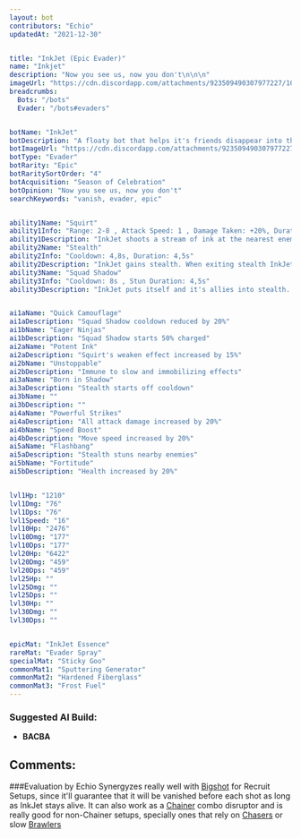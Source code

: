 ```yaml
---
layout: bot
contributors: "Echio"
updatedAt: "2021-12-30"


title: "InkJet (Epic Evader)"
name: "Inkjet"
description: "Now you see us, now you don't\n\n\n"
imageUrl: "https://cdn.discordapp.com/attachments/923509490307977227/1017062949141106800/unknown.png"
breadcrumbs:
  Bots: "/bots"
  Evader: "/bots#evaders"


botName: "InkJet"
botDescription: "A floaty bot that helps it's friends disappear into the night!"
botImageUrl: "https://cdn.discordapp.com/attachments/923509490307977227/1017062949141106800/unknown.png"
botType: "Evader"
botRarity: "Epic"
botRaritySortOrder: "4"
botAcquisition: "Season of Celebration"
botOpinion: "Now you see us, now you don't"
searchKeywords: "vanish, evader, epic"


ability1Name: "Squirt"
ability1Info: "Range: 2-8 , Attack Speed: 1 , Damage Taken: +20%, Duration: 1s"
ability1Description: "InkJet shoots a stream of ink at the nearest enemy, damaging and weakening it"
ability2Name: "Stealth"
ability2Info: "Cooldown: 4,8s, Duration: 4,5s"
ability2Description: "InkJet gains stealth. When exiting stealth InkJet gains double damage for 1s"
ability3Name: "Squad Shadow"
ability3Info: "Cooldown: 8s , Stun Duration: 4,5s"
ability3Description: "InkJet puts itself and it's allies into stealth. When exiting stealth bots gain double damage for 1s"


ai1aName: "Quick Camouflage"
ai1aDescription: "Squad Shadow cooldown reduced by 20%"
ai1bName: "Eager Ninjas"
ai1bDescription: "Squad Shadow starts 50% charged"
ai2aName: "Potent Ink"
ai2aDescription: "Squirt's weaken effect increased by 15%"
ai2bName: "Unstoppable"
ai2bDescription: "Immune to slow and immobilizing effects"
ai3aName: "Born in Shadow"
ai3aDescription: "Stealth starts off cooldown"
ai3bName: ""
ai3bDescription: ""
ai4aName: "Powerful Strikes"
ai4aDescription: "All attack damage increased by 20%"
ai4bName: "Speed Boost"
ai4bDescription: "Move speed increased by 20%"
ai5aName: "Flashbang"
ai5aDescription: "Stealth stuns nearby enemies"
ai5bName: "Fortitude"
ai5bDescription: "Health increased by 20%"


lvl1Hp: "1210"
lvl1Dmg: "76"
lvl1Dps: "76"
lvl1Speed: "16"
lvl10Hp: "2476"
lvl10Dmg: "177"
lvl10Dps: "177"
lvl20Hp: "6422"
lvl20Dmg: "459"
lvl20Dps: "459"
lvl25Hp: ""
lvl25Dmg: ""
lvl25Dps: ""
lvl30Hp: ""
lvl30Dmg: ""
lvl30Dps: ""


epicMat: "InkJet Essence"
rareMat: "Evader Spray"
specialMat: "Sticky Goo"
commonMat1: "Sputtering Generator"
commonMat2: "Hardened Fiberglass"
commonMat3: "Frost Fuel"
---
```


### Suggested AI Build: 
- **BACBA**

## Comments:

###Evaluation by Echio
Synergyzes really well with [Bigshot](/bigshot) for Recruit Setups, since it'll guarantee that it will be vanished before each shot as long as InkJet stays alive. It can also work as a [Chainer](/chainer) combo disruptor and is really good for non-Chainer setups, specially ones that rely on [Chasers](/chasers) or slow [Brawlers](/brawlers)
